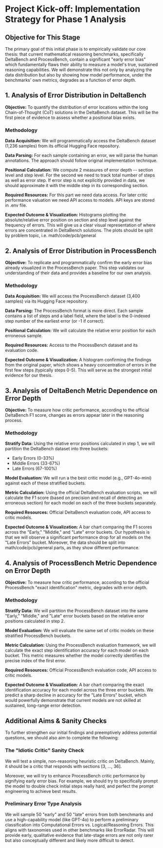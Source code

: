 # Project Kick-off: Implementation Strategy for Phase 1 Analysis

## Objective for This Stage

The primary goal of this initial phase is to empirically validate our core thesis: that current mathematical reasoning benchmarks, specifically DeltaBench and ProcessBench, contain a significant "early error bias" which fundamentally flaws their ability to measure a model's true, sustained reasoning capabilities. We will demonstrate this not only by analyzing the data distribution but also by showing how model performance, under the benchmarks' own metrics, degrades as a function of error depth.

## 1. Analysis of Error Distribution in DeltaBench

**Objective:** To quantify the distribution of error locations within the long Chain-of-Thought (CoT) solutions in the DeltaBench dataset. This will be the first piece of evidence to assess whether a positional bias exists.

### Methodology

**Data Acquisition:** We will programmatically access the DeltaBench dataset (1,236 samples) from its official Hugging Face repository. 

**Data Parsing:** For each sample containing an error, we will parse the human annotations. The approach should follow original implementation technique. 

**Positional Calculation:** We compute 2 measures of error depth -- section level and step level. For the second we need to track total number of steps as well as error step. If error step is not explicitly provided in data, we should approximate it with the middle step in its corresponding section.

**Required Resources:** For this part we need data access. For later critic performance valuation we need API access to models. API keys are stored in .env file. 

**Expected Outcome & Visualization:** Histograms plotting the absolute/relative error position on section and step level against the frequency of errors. This will give us a clear visual representation of where errors are concentrated in DeltaBench solutions. The plots should be split by problem topic, i.e. math/code/pcb/general
## 2. Analysis of Error Distribution in ProcessBench

**Objective:** To replicate and programmatically confirm the early error bias already visualized in the ProcessBench paper. This step validates our understanding of their data and provides a baseline for our own analysis.

### Methodology

**Data Acquisition:** We will access the ProcessBench dataset (3,400 samples) via its Hugging Face repository.

**Data Parsing:** The ProcessBench format is more direct. Each sample contains a list of steps and a label field, where the label is the 0-indexed step number of the earliest error (or -1 if correct).

**Positional Calculation:** We will calculate the relative error position for each erroneous sample.

**Required Resources:** Access to the ProcessBench dataset and its evaluation code.

**Expected Outcome & Visualization:** A histogram confirming the findings from the original paper, which shows a heavy concentration of errors in the first few steps (typically steps 0-5). This will serve as the strongest initial evidence for our thesis.

## 3. Analysis of DeltaBench Metric Dependence on Error Depth

**Objective:** To measure how critic performance, according to the official DeltaBench F1 score, changes as errors appear later in the reasoning process.

### Methodology

**Stratify Data:** Using the relative error positions calculated in step 1, we will partition the DeltaBench dataset into three buckets:
- Early Errors (0-33%)
- Middle Errors (33-67%)
- Late Errors (67-100%)

**Model Evaluation:** We will run a the best critic model (e.g., GPT-4o-mini) against each of these stratified buckets.

**Metric Calculation:** Using the official DeltaBench evaluation scripts, we will calculate the F1 score (based on precision and recall of detecting an erroneous section) for each model on each of the three buckets separately. 

**Required Resources:** Official DeltaBench evaluation code, API access to critic models.

**Expected Outcome & Visualization:** A bar chart comparing the F1 scores across the "Early," "Middle," and "Late" error buckets. Our hypothesis is that we will observe a significant performance drop for all models on the "Late Errors" bucket. Moreover, the data should be split into math/code/pcb/general parts, as they show different performance. 

## 4. Analysis of ProcessBench Metric Dependence on Error Depth

**Objective:** To measure how critic performance, according to the official ProcessBench "exact identification" metric, degrades with error depth.

### Methodology

**Stratify Data:** We will partition the ProcessBench dataset into the same "Early," "Middle," and "Late" error buckets based on the relative error positions calculated in step 2.

**Model Evaluation:** We will evaluate the same set of critic models on these stratified ProcessBench buckets.

**Metric Calculation:** Using the ProcessBench evaluation framework, we will calculate the exact step identification accuracy for each model on each bucket. This metric measures whether the model correctly identifies the precise index of the first error.

**Required Resources:** Official ProcessBench evaluation code, API access to critic models.

**Expected Outcome & Visualization:** A bar chart comparing the exact identification accuracy for each model across the three error buckets. We predict a sharp decline in accuracy for the "Late Errors" bucket, which would powerfully demonstrate that current models are not skilled at sustained, long-range error detection.

## Additional Aims & Sanity Checks

To further strengthen our initial findings and preemptively address potential questions, we should also aim to complete the following:

### The "Idiotic Critic" Sanity Check

We will test a simple, non-reasoning heuristic critic on DeltaBench. Mainly, it should be a critic that responds with sections [3, ..., 36]. 

Moreover, we will try to enhance ProcessBench critic performance by signifying early error bias. For example, we should try to specifically prompt the model to double check initial steps really hard, and perfect the prompt engineering to achieve best results.

### Preliminary Error Type Analysis

We will sample 50 "early" and 50 "late" errors from both benchmarks and use a high-capability model (like GPT-4o) to perform a preliminary classification into Computational Errors vs. Logical/Reasoning Errors. This aligns with taxonomies used in other benchmarks like ErrorRadar. This will provide early, qualitative evidence that late-stage errors are not only rarer but also conceptually different and likely more difficult to detect.

